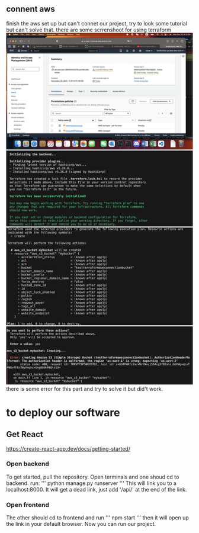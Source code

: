 ## connent aws

finish the aws set up but can't connet our project, try to look some tutorial but can't solve that. there are some scrrenshoot for using terraform
![aws](images/aws.png)
![terraform_init](images/terraforminit.png)
![terraform_plan](images/terraformplan.png)
![terraform_apply](images/terraformapply.png)
there is some error for this part and try to solve it but did't work.

# to deploy our software

## Get React

https://create-react-app.dev/docs/getting-started/

### Open backend

To get started, pull the repository. Open terminals and one shoud cd to backend. run:
'''
python manage.py runserver
'''
This will link you to a localhost:8000. It will get a dead link, just add '/api/' at the end of the link.

### Open frontend

The other should cd to frontend and run
'''
npm start
'''
then it will open up the link in your default browser. Now you can run our project.
